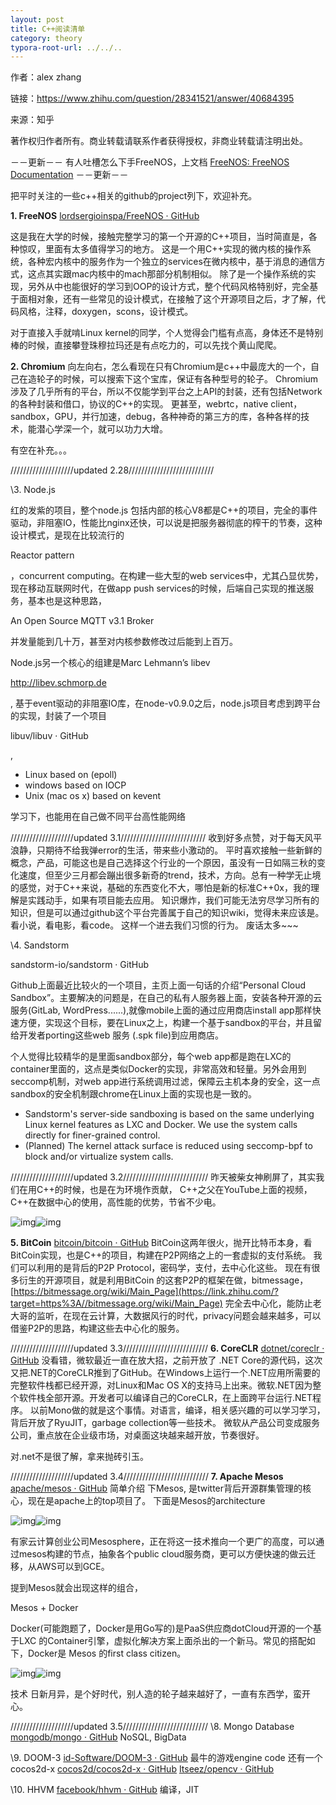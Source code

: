 ```yaml
---
layout: post
title: C++阅读清单
category: theory
typora-root-url: ../../..
---
```


作者：alex zhang

链接：https://www.zhihu.com/question/28341521/answer/40684395

来源：知乎

著作权归作者所有。商业转载请联系作者获得授权，非商业转载请注明出处。

－－更新－－
有人吐槽怎么下手FreeNOS，上文档 [FreeNOS: FreeNOS Documentation](https://link.zhihu.com/?target=http%3A//www.freenos.org/doxygen/index-2.html)
－－更新－－

把平时关注的一些c++相关的github的project列下，欢迎补充。

**1. FreeNOS**
[lordsergioinspa/FreeNOS · GitHub](https://link.zhihu.com/?target=https%3A//github.com/lordsergioinspa/FreeNOS)

这是我在大学的时候，接触完整学习的第一个开源的C++项目，当时简直是，各种惊叹，里面有太多值得学习的地方。
这是一个用C++实现的微内核的操作系统，各种宏内核中的服务作为一个独立的services在微内核中，基于消息的通信方式，这点其实跟mac内核中的mach那部分机制相似。
除了是一个操作系统的实现，另外从中也能很好的学习到OOP的设计方式，整个代码风格特别好，完全基于面相对象，还有一些常见的设计模式，在接触了这个开源项目之后，才了解，代码风格，注释，doxygen，scons，设计模式。

对于直接入手就啃Linux kernel的同学，个人觉得会门槛有点高，身体还不是特别棒的时候，直接攀登珠穆拉玛还是有点吃力的，可以先找个黄山爬爬。

**2. Chromium**
向左向右，怎么看现在只有Chromium是c++中最庞大的一个，自己在造轮子的时候，可以搜索下这个宝库，保证有各种型号的轮子。
Chromium涉及了几乎所有的平台，所以不仅能学到平台之上API的封装，还有包括Network的各种封装和借口，协议的C++的实现。
更甚至，webrtc，native client，sandbox，GPU，并行加速，debug，各种神奇的第三方的库，各种各样的技术，能潜心学深一个，就可以功力大增。

有空在补充。。。

////////////////////updated 2.28///////////////////////////

\3. Node.js

红的发紫的项目，整个node.js 包括内部的核心V8都是C++的项目，完全的事件驱动，非阻塞IO，性能比nginx还快，可以说是把服务器彻底的榨干的节奏，这种设计模式，是现在比较流行的

Reactor pattern

 ，concurrent computing。在构建一些大型的web services中，尤其凸显优势，现在移动互联网时代，在做app push services的时候，后端自己实现的推送服务，基本也是这种思路，

An Open Source MQTT v3.1 Broker

 并发量能到几十万，甚至对内核参数修改过后能到上百万。

Node.js另一个核心的组建是Marc Lehmann’s libev 

http://libev.schmorp.de

 , 基于event驱动的非阻塞IO库，在node-v0.9.0之后，node.js项目考虑到跨平台的实现，封装了一个项目

libuv/libuv · GitHub

, 

- Linux based on (epoll)
- windows based on IOCP
- Unix (mac os x) based on kevent

学习下，也能用在自己做不同平台高性能网络

////////////////////updated 3.1///////////////////////////
收到好多点赞，对于每天风平浪静，只期待不给我弹error的生活，带来些小激动的。
平时喜欢接触一些新鲜的概念，产品，可能这也是自己选择这个行业的一个原因，虽没有一日如隔三秋的变化速度，但至少三月都会蹦出很多新奇的trend，技术，方向。总有一种学无止境的感觉，对于C++来说，基础的东西变化不大，哪怕是新的标准C++0x，我的理解是实践动手，如果有项目能去应用。
知识爆炸，我们可能无法穷尽学习所有的知识，但是可以通过github这个平台完善属于自己的知识wiki，觉得未来应该是。
看小说，看电影，看code。
这样一个进去我们习惯的行为。
废话太多~~~

\4. Sandstorm

sandstorm-io/sandstorm · GitHub

Github上面最近比较火的一个项目，主页上面一句话的介绍“Personal Cloud Sandbox”。主要解决的问题是，在自己的私有人服务器上面，安装各种开源的云服务(GitLab, WordPress......),就像mobile上面的通过应用商店install app那样快速方便，实现这个目标，要在Linux之上，构建一个基于sandbox的平台，并且留给开发者porting这些web 服务 (.spk file)到应用商店。

个人觉得比较精华的是里面sandbox部分，每个web app都是跑在LXC的container里面的，这点是类似Docker的实现，非常高效和轻量。另外会用到seccomp机制，对web app进行系统调用过滤，保障云主机本身的安全，这一点sandbox的安全机制跟chrome在Linux上面的实现也是一致的。

- Sandstorm's server-side sandboxing is based on the same underlying Linux kernel features as LXC and Docker. We use the system calls directly for finer-grained control.
- (Planned) The kernel attack surface is reduced using seccomp-bpf to block and/or virtualize system calls.

////////////////////updated 3.2///////////////////////////
昨天被柴女神刷屏了，其实我们在用C++的时候，也是在为环境作贡献，
C++之父在YouTube上面的视频，C++在数据中心的使用，高性能的优势，节省不少电。

![img](https://pic2.zhimg.com/50/7a37bcb2980f128783bf3b4ed59f0578_hd.jpg)![img](https://pic2.zhimg.com/80/7a37bcb2980f128783bf3b4ed59f0578_hd.jpg)



**5. BitCoin**
[bitcoin/bitcoin · GitHub](https://link.zhihu.com/?target=https%3A//github.com/bitcoin/bitcoin)
BitCoin这两年很火，抛开比特币本身，看BitCoin实现，也是C++的项目，构建在P2P网络之上的一套虚拟的支付系统。
我们可以利用的是背后的P2P Protocol，密码学，支付，去中心化这些。
现在有很多衍生的开源项目，就是利用BitCoin 的这套P2P的框架在做，bitmessage，
[https://bitmessage.org/wiki/Main_Page](https://link.zhihu.com/?target=https%3A//bitmessage.org/wiki/Main_Page)
完全去中心化，能防止老大哥的监听，在现在云计算，大数据风行的时代，privacy问题会越来越多，可以借鉴P2P的思路，构建这些去中心化的服务。

////////////////////updated 3.3///////////////////////////
**6. CoreCLR**
[dotnet/coreclr · GitHub](https://link.zhihu.com/?target=https%3A//github.com/dotnet/coreclr)
没看错，微软最近一直在放大招，之前开放了 .NET Core的源代码，这次又把.NET的CoreCLR推到了GitHub。在Windows上运行一个.NET应用所需要的完整软件栈都已经开源，对Linux和Mac OS X的支持马上出来。微软.NET因为整个软件栈全部开源。开发者可以编译自己的CoreCLR，在上面跨平台运行.NET程序。
以前Mono做的就是这个事情。对语言，编译，相关感兴趣的可以学习学习，背后开放了RyuJIT，garbage collection等一些技术。
微软从产品公司变成服务公司，重点放在企业级市场，对桌面这块越来越开放，节奏很好。

对.net不是很了解，拿来抛砖引玉。

////////////////////updated 3.4///////////////////////////
**7. Apache Mesos**
[apache/mesos · GitHub](https://link.zhihu.com/?target=https%3A//github.com/apache/mesos)
简单介绍 下Mesos, 是twitter背后开源群集管理的核心，现在是apache上的top项目了。
下面是Mesos的architecture

![img](https://pic4.zhimg.com/50/5279c29c57b509d620f265218ac7f61e_hd.jpg)![img](https://pic4.zhimg.com/80/5279c29c57b509d620f265218ac7f61e_hd.jpg)

有家云计算创业公司Mesosphere，正在将这一技术推向一个更广的高度，可以通过mesos构建的节点，抽象各个public cloud服务商，更可以方便快速的做云迁移，从AWS可以到GCE。

提到Mesos就会出现这样的组合，

Mesos + Docker

Docker(可能跑题了，Docker是用Go写的)是PaaS供应商dotCloud开源的一个基于LXC 的Container引擎，虚拟化解决方案上面杀出的一个新马。常见的搭配如下，Docker是 Mesos 的first class citizen。

![img](https://pic3.zhimg.com/50/5c7764c3af2433697be6aa2cd6246958_hd.jpg)![img](https://pic3.zhimg.com/80/5c7764c3af2433697be6aa2cd6246958_hd.jpg)



技术 日新月异，是个好时代，别人造的轮子越来越好了，一直有东西学，蛮开心。

////////////////////updated 3.5///////////////////////////
\8. Mongo Database
[mongodb/mongo · GitHub](https://link.zhihu.com/?target=https%3A//github.com/mongodb/mongo)
NoSQL, BigData

\9. DOOM-3
[id-Software/DOOM-3 · GitHub](https://link.zhihu.com/?target=https%3A//github.com/id-Software/DOOM-3)
最牛的游戏engine code
还有一个cocos2d-x
[cocos2d/cocos2d-x · GitHub](https://link.zhihu.com/?target=https%3A//github.com/cocos2d/cocos2d-x)
[Itseez/opencv · GitHub](https://link.zhihu.com/?target=https%3A//github.com/Itseez/opencv)

\10. HHVM
[facebook/hhvm · GitHub](https://link.zhihu.com/?target=https%3A//github.com/facebook/hhvm)
编译，JIT